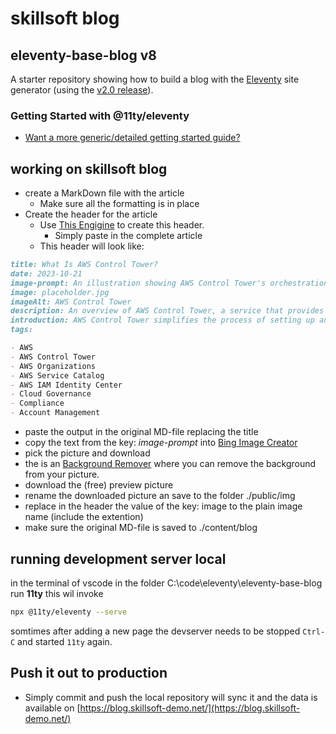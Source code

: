 # skillsoft blog

## eleventy-base-blog v8

A starter repository showing how to build a blog with the [Eleventy](https://www.11ty.dev/) site generator (using the [v2.0 release](https://www.11ty.dev/blog/eleventy-v2/)).

### Getting Started with @11ty/eleventy

- [Want a more generic/detailed getting started guide?](https://www.11ty.dev/docs/getting-started/)

## working on skillsoft blog

- create a MarkDown file with the article
  - Make sure all the formatting is in place
- Create the header for the article
  - Use [This Engigine](https://chat.openai.com/g/g-cLvfBdQaP-create-ssblog) to create this header.
    - Simply paste in the complete article
  - This header will look like:

```markdown
title: What Is AWS Control Tower?  
date: 2023-10-21  
image-prompt: An illustration showing AWS Control Tower's orchestration, controls, account factory and dashboard features for a secure, compliant, multi-account AWS environment.  
image: placeholder.jpg  
imageAlt: AWS Control Tower  
description: An overview of AWS Control Tower, a service that provides a straightforward way to set up and govern a secure, compliant, multi-account AWS environment based on best practices. It discusses features such as landing zone, controls, account factory, dashboard, and its interaction with other AWS services.  
introduction: AWS Control Tower simplifies the process of setting up and governing a multi-account AWS environment, following prescriptive best practices. It offers features such as a landing zone, controls (or guardrails), an account factory, and a dashboard. It also interacts seamlessly with other AWS services, ensuring a comprehensive solution for account deployment, governance, and compliance.  
tags:

- AWS
- AWS Control Tower
- AWS Organizations
- AWS Service Catalog
- AWS IAM Identity Center
- Cloud Governance
- Compliance
- Account Management
```

- paste the output in the original MD-file replacing the title
- copy the text from the key: _image-prompt_ into [Bing Image Creator](https://chat.openai.com/g/g-2fkFE8rbu-dall-e)
- pick the picture and download
- the is an [Background Remover](https://www.remove.bg/) where you can remove the background from your picture.
- download the (free) preview picture
- rename the downloaded picture an save to the folder ./public/img
- replace in the header the value of the key: image to the plain image name (include the extention)
- make sure the original MD-file is saved to ./content/blog

## running development server local

in the terminal of vscode in the folder C:\code\eleventy\eleventy-base-blog run **11ty** this wil invoke

```bash
npx @11ty/eleventy --serve
```

somtimes after adding a new page the devserver needs to be stopped `Ctrl-C` and started `11ty` again.

## Push it out to production

- Simply commit and push the local repository will sync it and the data is available on [https://blog.skillsoft-demo.net/](https://blog.skillsoft-demo.net/)
